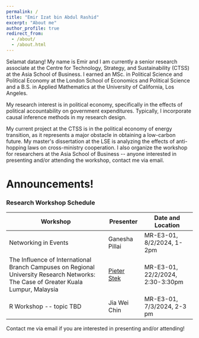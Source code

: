 ```yaml
---
permalink: /
title: "Emir Izat bin Abdul Rashid"
excerpt: "About me"
author_profile: true
redirect_from: 
  - /about/
  - /about.html
---
```


Selamat datang! My name is Emir and I am currently a senior research associate at the Centre for Technology, Strategy, and Sustainability (CTSS) at the Asia School of Business. I earned an MSc. in Political Science and Political Economy at the London School of Economics and Political Science and a B.S. in Applied Mathematics at the University of California, Los Angeles.
					
My research interest is in political economy, specifically in the effects of political accountability on government expenditures. Typically, I incorporate causal inference methods in my research design.

My current project at the CTSS is in the political economy of energy transition, as it represents a major obstacle in obtaining a low-carbon future. My master's dissertation at the LSE is analyzing the effects of anti-hopping laws on cross-ministry cooperation. I also organize the workshop for researchers at the Asia School of Business -- anyone interested in presenting and/or attending the workshop, contact me via email. 

Announcements!
======


### Research Workshop Schedule

| Workshop          | Presenter  |     Date and Location                                                       |
| --------         | ------ | ------------------------------------------------------------ |
| Networking in Events | Ganesha Pillai | MR-E3-01, 8/2/2024, 1-2pm                          |
| The Influence of International Branch Campuses on Regional University Research Networks: The Case of Greater Kuala Lumpur, Malaysia | [Pieter Stek](https://pstek.nl/)  | MR-E3-01, 22/2/2024, 2:30-3:30pm |
| R Workshop -- topic TBD | Jia Wei Chin | MR-E3-01, 7/3/2024, 2-3 pm | 

Contact me via email if you are interested in presenting and/or attending!




                  
